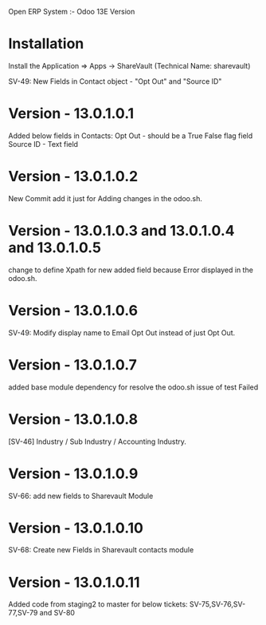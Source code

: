 Open ERP System :- Odoo 13E Version 

Installation 
============
Install the Application => Apps -> ShareVault (Technical Name: sharevault)

SV-49: New Fields in Contact object - "Opt Out" and "Source ID"    

Version - 13.0.1.0.1
=======================
Added below fields in Contacts:
Opt Out - should be a True False flag field
Source ID - Text field

Version - 13.0.1.0.2
================
New Commit add it just for Adding changes in the odoo.sh.

Version - 13.0.1.0.3 and 13.0.1.0.4 and 13.0.1.0.5
=======================
change to define Xpath for new added field because Error displayed in the odoo.sh.

Version - 13.0.1.0.6
================
SV-49: Modify display name to Email Opt Out instead of just Opt Out.

Version - 13.0.1.0.7
================
added base module dependency for resolve the odoo.sh issue of test Failed

Version - 13.0.1.0.8
================
[SV-46] Industry / Sub Industry / Accounting Industry.

Version - 13.0.1.0.9
================
SV-66: add new fields to Sharevault Module

Version - 13.0.1.0.10
================
SV-68: Create new Fields in Sharevault contacts module

Version - 13.0.1.0.11
==================
Added code from staging2 to master for below tickets:
SV-75,SV-76,SV-77,SV-79 and SV-80
